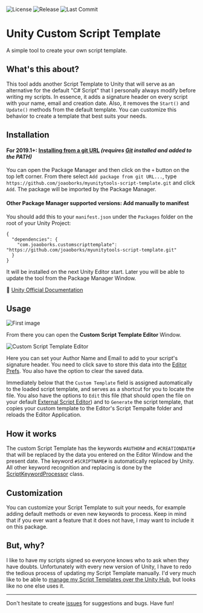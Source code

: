 ![License](https://img.shields.io/github/license/joaoborks/myunitytools-script-template)
![Release](https://img.shields.io/github/v/release/joaoborks/myunitytools-script-template?sort=semver)
![Last Commit](https://img.shields.io/github/last-commit/joaoborks/myunitytools-script-template)

Unity Custom Script Template
===

A simple tool to create your own script template.

What's this about?
---

This tool adds another Script Template to Unity that will serve as an alternative for the default "C# Script" that I personally always
modify before writing my scripts. In essence, it adds a signature header on every script with your name, email and creation date. Also,
it removes the `Start()` and `Update()` methods from the default template. You can customize this behavior to create a template that
best suits your needs.

Installation
---

#### For 2019.1+: [Installing from a git URL](https://docs.unity3d.com/Manual/upm-ui-giturl.html) _(requires [Git](https://git-scm.com/) installed and added to the PATH)_
You can open the Package Manager and then click on the `+` button on the top left corner. From there select `Add package from git URL...`, type `https://github.com/joaoborks/myunitytools-script-template.git` and click `Add`. The package will be imported by the Package Manager.

#### Other Package Manager supported versions: Add manually to manifest
You should add this to your `manifest.json` under the `Packages` folder on the root of your Unity Project:
```
{
  "dependencies": {
	"com.joaoborks.customscripttemplate": "https://github.com/joaoborks/myunitytools-script-template.git"
  }
}
```

It will be installed on the next Unity Editor start. Later you will be able to update the tool from the Package Manager Window.

:link: [Unity Official Documentation](https://docs.unity3d.com/Manual/upm-git.html)

Usage
---

![First image](https://user-images.githubusercontent.com/9505905/65558067-cab4ed80-df0b-11e9-9b96-7185618b4bc9.png)

From there you can open the **Custom Script Template Editor** Window.

![Custom Script Template Editor](https://user-images.githubusercontent.com/9505905/92528263-dc67d180-f1fe-11ea-83fa-d8e6fc2fa054.png)

Here you can set your Author Name and Email to add to your script's signature header. You need to click save to store this data into
the [Editor Prefs](https://docs.unity3d.com/ScriptReference/EditorPrefs.html). You also have the option to clear the saved data.

Immediately below that the `Custom Template` field is assigned automatically to the loaded script template, and serves as a shortcut for
you to locate the file. You also have the options to `Edit` this file (that should open the file on your default 
[External Script Editor](https://docs.unity3d.com/Manual/Preferences.html#External-Tools)) and to `Generate` the script template, that
copies your custom template to the Editor's Script Tempalte folder and reloads the Editor Application.

How it works
---

The custom Script Template has the keywords `#AUTHOR#` and `#CREATIONDATE#` that will be replaced by the data you entered on the Editor
Window and the present date. The keyword `#SCRIPTNAME#` is automatically replaced by Unity. All other keyword recognition and replacing is
done by the [ScriptKeywordProcessor](Assets/CustomScriptTemplate/Editor/ScriptKeywordProcessor.cs) class.

Customization
---

You can customize your Script Template to suit your needs, for example adding default methods or even new keywords to process. Keep in
mind that if you ever want a feature that it does not have, I may want to include it on this package.

But, why?
---

I like to have my scripts signed so everyone knows who to ask when they have doubts. Unfortunately with every new version of Unity, 
I have to redo the tedious process of updating my Script Template manually. I'd very much like to be able to [manage my Script Templates
over the Unity Hub](https://forum.unity.com/threads/feature-request-manage-script-templates.532962/), but looks like no one else
uses it.

---

Don't hesitate to create [issues](https://github.com/joaoborks/myunitytools-script-template/issues) for suggestions and bugs. Have fun!
